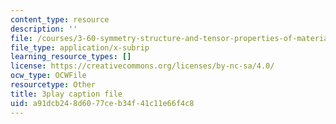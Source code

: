 ```yaml
---
content_type: resource
description: ''
file: /courses/3-60-symmetry-structure-and-tensor-properties-of-materials-fall-2005/a91dcb248d6077ceb34f41c11e66f4c8_w1qapsDFz2g.srt
file_type: application/x-subrip
learning_resource_types: []
license: https://creativecommons.org/licenses/by-nc-sa/4.0/
ocw_type: OCWFile
resourcetype: Other
title: 3play caption file
uid: a91dcb24-8d60-77ce-b34f-41c11e66f4c8
---
```

